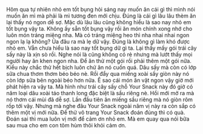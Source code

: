 Hôm qua tự nhiên nhỏ em tốt bụng hỏi sáng nay muốn ăn cái gì thì mình nói muốn ăn mì mà phải là mì tương đen mới chịu. Đúng là cái gì lâu lâu thèm ăn lại thấy nó ngon dễ sợ. Mặc dù lâu lâu cũng không hiểu là sao nay nhỏ em tốt bụng vậy ta. Không ấy sẵn tốt bụng vậy rồi ăn món chính xong nhớ cho luôn món tráng miệng nha. Mà có tráng miệng heo thì nha nhai nhai ngon ngon lạ lạ không? Ủa đâu ra mà lẹ dữ vậy. Đúng là không gì làm khó được nhỏ em. Vẫn chưa hiểu là sao nay tốt bụng dữ gì ta. Lại thấy mấy gói trái cây sấy này là xịn sò rồi. Nghe nói là cũng không có rẻ nhưng mà lướt thấy mọi người hay ăn khen ngon nha. Để ăn thử một gói rồi phải thêm một gói nữa. Kiểu này chắc thử hết bịch luôn chứ ăn nó cuốn quá. Dâu sấy mà còn có lớp sữa chua thơm thơm béo béo nè. Rồi đẩy qua miếng xoài sấy giòn này nó còn lớp sữa bên ngoài béo hơn nữa. Ê sao cái món ăn vặt ngon vậy giờ mới phát hiện ra vậy ta. Mà hình như trái cây sấy chỗ Your Snack này đó giờ có năm loại dâu xoài táo thanh long đặc biệt là sầu riêng nè. Hồi mới mở ra mà nó thơm cái mùi đã dễ sợ. Lần đầu tiên ăn miếng sầu riêng mà nó giòn rôm rốp tới vậy. Nhưng mà nghe đâu Your Snack ngoài năm vị này ra còn sắp có thêm một vị mới nữa. Để thử vô trang Your Snack đoán đúng thì có quà. Đoán sai thì mua luôn vị mới để cảm ơn nhỏ em. Mà em quay qua nói bữa sau mua cho em con tôm hùm thôi khỏi cảm ơn.